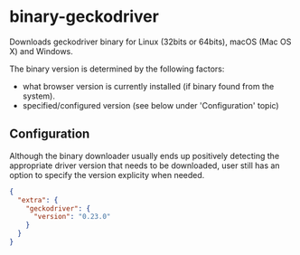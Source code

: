 # binary-geckodriver

Downloads geckodriver binary for Linux (32bits or 64bits), macOS (Mac OS X) and Windows. 

The binary version is determined by the following factors:

* what browser version is currently installed (if binary found from the system).
* specified/configured version (see below under 'Configuration' topic)
    
## Configuration

Although the binary downloader usually ends up positively detecting the appropriate driver version that needs to be downloaded, user still has an option to specify the version explicity when needed.

```json
{
  "extra": {
    "geckodriver": {
      "version": "0.23.0"
    }
  }
}
```
